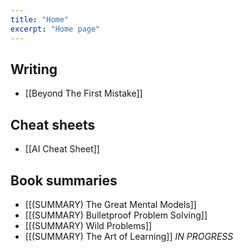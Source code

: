 ```yaml
---
title: "Home"
excerpt: "Home page"
---
```


## Writing
- [[Beyond The First Mistake]]

## Cheat sheets
- [[AI Cheat Sheet]]

## Book summaries
- [[(SUMMARY) The Great Mental Models]]
- [[(SUMMARY) Bulletproof Problem Solving]]
- [[(SUMMARY) Wild Problems]]
- [[(SUMMARY) The Art of Learning]] *IN PROGRESS*